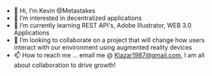- 👋 Hi, I’m Kevin @Metastakes
- 👀 I’m interested in decentralized applications
- 🌱 I’m currently learning REST API's, Adobe Illustrator, WEB 3.0 Applications
- 💞️ I’m looking to collaborate on a project that will change how users interact with our environment using augmented reality devices
- 📫 How to reach me ... email me @ Klazar1987@gmail.com, I am all about collaboration to drive growth!

<!---
Metastakes/Metastakes is a ✨ special ✨ repository because its `README.md` (this file) appears on your GitHub profile.
You can click the Preview link to take a look at your changes.
--->
